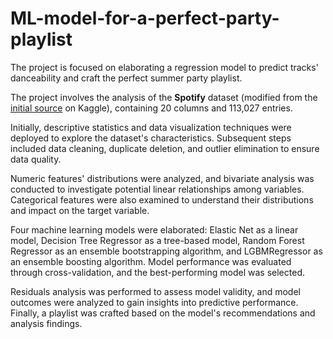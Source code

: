 # ML-model-for-a-perfect-party-playlist
The project is focused on elaborating a regression model to predict tracks' danceability and craft the perfect summer party playlist.

The project involves the analysis of the **Spotify** dataset (modified from the [initial source](https://www.kaggle.com/datasets/maharshipandya/-spotify-tracks-dataset) on Kaggle), containing 20 columns and 113,027 entries.

Initially, descriptive statistics and data visualization techniques were deployed to explore the dataset's characteristics. Subsequent steps included data cleaning, duplicate deletion, and outlier elimination to ensure data quality.

Numeric features' distributions were analyzed, and bivariate analysis was conducted to investigate potential linear relationships among variables. Categorical features were also examined to understand their distributions and impact on the target variable.

Four machine learning models were elaborated: Elastic Net as a linear model, Decision Tree Regressor as a tree-based model, Random Forest Regressor as an ensemble bootstrapping algorithm, and LGBMRegressor as an ensemble boosting algorithm. Model performance was evaluated through cross-validation, and the best-performing model was selected.

Residuals analysis was performed to assess model validity, and model outcomes were analyzed to gain insights into predictive performance. Finally, a playlist was crafted based on the model's recommendations and analysis findings.

